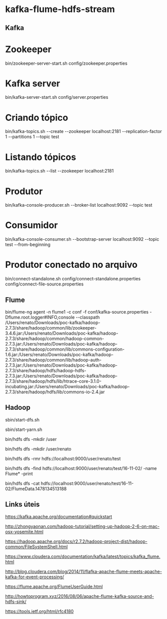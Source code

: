 # kafka-flume-hdfs-stream
## Kafka

# Zookeeper
bin/zookeeper-server-start.sh config/zookeeper.properties

# Kafka server
bin/kafka-server-start.sh config/server.properties

# Criando tópico
bin/kafka-topics.sh --create --zookeeper localhost:2181 --replication-factor 1 --partitions 1 --topic test

# Listando tópicos
bin/kafka-topics.sh --list --zookeeper localhost:2181

# Produtor
bin/kafka-console-producer.sh --broker-list localhost:9092 --topic test

# Consumidor
bin/kafka-console-consumer.sh --bootstrap-server localhost:9092 --topic test --from-beginning

# Produtor conectado no arquivo 
bin/connect-standalone.sh config/connect-standalone.properties config/connect-file-source.properties

## Flume

bin/flume-ng agent -n flume1 -c conf -f conf/kafka-source.properties -Dflume.root.logger#INFO,console --classpath /Users/renato/Downloads/poc-kafka/hadoop-2.7.3/share/hadoop/common/lib/zookeeper-3.4.6.jar:/Users/renato/Downloads/poc-kafka/hadoop-2.7.3/share/hadoop/common/hadoop-common-2.7.3.jar:/Users/renato/Downloads/poc-kafka/hadoop-2.7.3/share/hadoop/common/lib/commons-configuration-1.6.jar:/Users/renato/Downloads/poc-kafka/hadoop-2.7.3/share/hadoop/common/lib/hadoop-auth-2.7.3.jar:/Users/renato/Downloads/poc-kafka/hadoop-2.7.3/share/hadoop/hdfs/hadoop-hdfs-2.7.3.jar:/Users/renato/Downloads/poc-kafka/hadoop-2.7.3/share/hadoop/hdfs/lib/htrace-core-3.1.0-incubating.jar:/Users/renato/Downloads/poc-kafka/hadoop-2.7.3/share/hadoop/hdfs/lib/commons-io-2.4.jar 

## Hadoop

sbin/start-dfs.sh

sbin/start-yarn.sh

bin/hdfs dfs -mkdir /user

bin/hdfs dfs -mkdir /user/renato

bin/hdfs dfs -rmr hdfs://localhost:9000/user/renato/test

bin/hdfs dfs -find hdfs://localhost:9000/user/renato/test/16-11-02/ -name Flume* -print

bin/hdfs dfs -cat hdfs://localhost:9000/user/renato/test/16-11-02/FlumeData.1478134513188

## Links úteis
https://kafka.apache.org/documentation#quickstart

http://zhongyaonan.com/hadoop-tutorial/setting-up-hadoop-2-6-on-mac-osx-yosemite.html

https://hadoop.apache.org/docs/r2.7.2/hadoop-project-dist/hadoop-common/FileSystemShell.html

https://www.cloudera.com/documentation/kafka/latest/topics/kafka_flume.html

http://blog.cloudera.com/blog/2014/11/flafka-apache-flume-meets-apache-kafka-for-event-processing/

https://flume.apache.org/FlumeUserGuide.html

http://howtoprogram.xyz/2016/08/06/apache-flume-kafka-source-and-hdfs-sink/

https://tools.ietf.org/html/rfc4180


